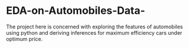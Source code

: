 # EDA-on-Automobiles-Data-
The project here is concerned with exploring the features of automobiles using python and deriving inferences for maximum efficiency cars under optimum price.  
